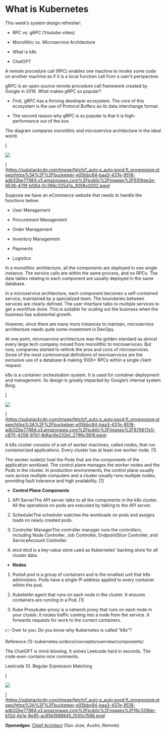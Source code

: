 # What is Kubernetes
This week’s system design refresher:

*   RPC vs. gRPC (Youtube video)
    
*   Monolithic vs. Microservice Architecture
    
*   What is k8s
    
*   ChatGPT
    

A remote procedure call (RPC) enables one machine to invoke some code on another machine as if it is a local function call from a user’s perspective.

gRPC is an open-source remote procedure call framework created by Google in 2016. What makes gRPC so popular?

*   First, gRPC has a thriving developer ecosystem. The core of this ecosystem is the use of Protocol Buffers as its data interchange format.
    
*   The second reason why gRPC is so popular is that it is high-performance out of the box.
    

The diagram compares monolithic and microservice architecture in the ideal world.

[

![](assets/https%3A%2F%2Fbucketeer-e05bbc84-baa3-437e-9518-adb32be77984.s3.amazonaws.com%2Fpublic%2Fimages%2F65.jpg)


](https://substackcdn.com/image/fetch/f_auto,q_auto:good,fl_progressive:steep/https%3A%2F%2Fbucketeer-e05bbc84-baa3-437e-9518-adb32be77984.s3.amazonaws.com%2Fpublic%2Fimages%2F65f6ee2e-9538-478f-b08d-0c388c325d7a_3058x2002.jpeg)

Suppose we have an eCommerce website that needs to handle the functions below:

*   User Management
    
*   Procurement Management
    
*   Order Management
    
*   Inventory Management
    
*   Payments
    
*   Logistics
    

In a monolithic architecture, all the components are deployed in one single instance. The service calls are within the same process, and no RPCs. The data tables relating to each component are usually deployed in the same database. 

In a microservice architecture, each component becomes a self-contained service, maintained by a specialized team. The boundaries between services are clearly defined. The user interface talks to multiple services to get a workflow done. This is suitable for scaling out the business when the business has substantial growth.

However, since there are many more instances to maintain, microservice architecture needs quite some investment in DevOps.

At one point, microservice architecture was the golden standard as almost every large tech company moved from monolithic to microservices. But now, companies started to rethink the pros and cons of microservices. Some of the most controversial definitions of microservices are the exclusive use of a database & making 1000+ RPCs within a single client request. 

k8s is a container orchestration system. It is used for container deployment and management. Its design is greatly impacted by Google’s internal system Borg.

[

![](assets/https%3A%2F%2Fbucketeer-e05bbc84-baa3-437e-9518-adb32be77984.s3.amazonaws.com%2Fpublic%2Fimages%2F87.jpg)


](https://substackcdn.com/image/fetch/f_auto,q_auto:good,fl_progressive:steep/https%3A%2F%2Fbucketeer-e05bbc84-baa3-437e-9518-adb32be77984.s3.amazonaws.com%2Fpublic%2Fimages%2F879617e5-c870-4258-97b1-8dfac6e232e1_2796x3816.jpeg)

A k8s cluster consists of a set of worker machines, called nodes, that run containerized applications. Every cluster has at least one worker node. \[1\]

The worker node(s) host the Pods that are the components of the application workload. The control plane manages the worker nodes and the Pods in the cluster. In production environments, the control plane usually runs across multiple computers and a cluster usually runs multiple nodes, providing fault tolerance and high availability. \[1\]

*   **Control Plane Components**
    

1.  API ServerThe API server talks to all the components in the k8s cluster. All the operations on pods are executed by talking to the API server.
    
2.  SchedulerThe scheduler watches the workloads on pods and assigns loads on newly created pods.
    
3.  Controller ManagerThe controller manager runs the controllers, including Node Controller, Job Controller, EndpointSlice Controller, and ServiceAccount Controller.
    
4.  etcd etcd is a key-value store used as Kubernetes' backing store for all cluster data.
    

*   **Nodes**
    

1.  PodsA pod is a group of containers and is the smallest unit that k8s administers. Pods have a single IP address applied to every container within the pod.
    
2.  KubeletAn agent that runs on each node in the cluster. It ensures containers are running in a Pod. \[1\]
    
3.  Kube Proxykube-proxy is a network proxy that runs on each node in your cluster. It routes traffic coming into a node from the service. It forwards requests for work to the correct containers.
    

👉 Over to you: Do you know why Kubernetes is called “k8s”?

Reference \[1\]: kubernetes.io/docs/concepts/overview/components/

The ChatGPT is mind-blowing. It solves Leetcode hard in seconds. The code even contains nice comments.

Leetcode 10. Regular Expression Matching

[

![](assets/https%3A%2F%2Fbucketeer-e05bbc84-baa3-437e-9518-adb32be77984.s3.amazonaws.com%2Fpublic%2Fimages%2Ff6.jpg)


](https://substackcdn.com/image/fetch/f_auto,q_auto:good,fl_progressive:steep/https%3A%2F%2Fbucketeer-e05bbc84-baa3-437e-9518-adb32be77984.s3.amazonaws.com%2Fpublic%2Fimages%2Ff6c329bb-bf2d-4e1e-8e95-ac85b1988845_1030x1586.png)

**Openedges**: [Chief Architect](https://substack.com/redirect/3d86db30-072f-4850-9312-197a5be3569d?r=1lr2rb) (San Jose, Austin, Remote)